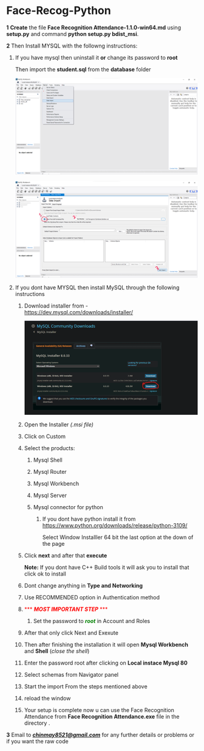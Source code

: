 # Face-Recog-Python

**1**  **Create** the file **Face Recognition Attendance-1.1.0-win64.md** using **setup.py** and command **python setup.py bdist_msi**.

**2** Then Install MYSQL with the followng instructions: 

1. If you have mysql then uninstall it **or** change its password to **root** 

    Then import the **student.sql** from the **database** folder

    ![Alt Text](images/setup/imp1.png)

    ![Alt Text](images/setup/imp2.png)

2. If you dont have MYSQL then install MySQL through the following instructions

    1. Download installer from - https://dev.mysql.com/downloads/installer/

        ![Alt Text](images/setup/imp3.png)

    2. Open the Installer *(.msi file)*

    3. Click on Custom 

    4. Select the products:
        
        1. Mysql Shell
        2. Mysql Router
        3. Mysql Workbench
        4. Mysql Server
        5. Mysql connector for python  

            1. If you dont have python install it from  https://www.python.org/downloads/release/python-3109/

                Select Window Installler 64 bit  the last option at the down of the page
            
    5. Click **next** and after that **execute**

        **Note:** If you dont have C++ Build tools it will ask you to install that click ok to install

    6. Dont change anything in **Type and Networking**

    7. Use RECOMMENDED option in Authentication method

    8. <span style="color:red;"> *** ***MOST IMPORTANT STEP*** *** </span>
        1. Set the password to <span style="color:green;">***root***</span> in Account and Roles

    9. After that only click Next and Exexute 

    10. Then after finishing the installation it will open **Mysql Workbench** and **Shell** (*close the shell*)

    11. Enter the password root after clicking on **Local instace Mysql 80**

    12. Select schemas from Navigator panel

    13. Start the import From the steps mentioned above 

    14. reload the window

    15. Your setup is complete now u can use the Face Recognition Attendance from **Face Recognition Attendance.exe** file in the directory .




**3** Email to  ***chinmay8521@gmail.com*** for any further details or problems or if you want the raw code

